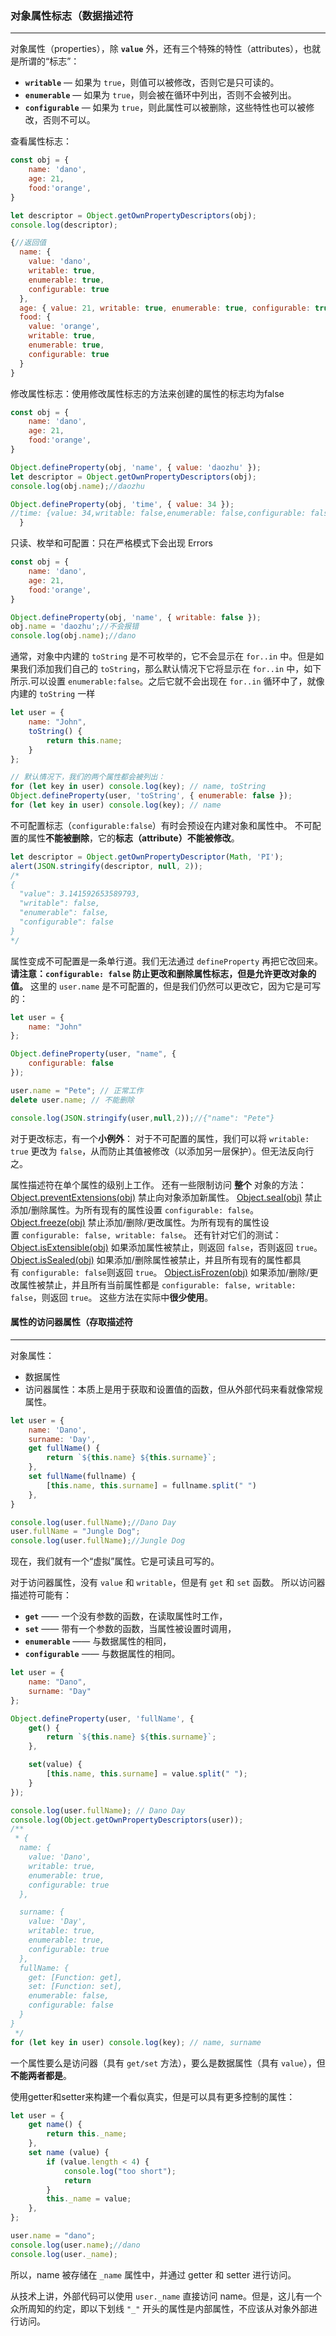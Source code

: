 ### 对象属性标志（数据描述符
---
对象属性（properties），除 **`value`** 外，还有三个特殊的特性（attributes），也就是所谓的“标志”：
- **`writable`** — 如果为 `true`，则值可以被修改，否则它是只可读的。
- **`enumerable`** — 如果为 `true`，则会被在循环中列出，否则不会被列出。
- **`configurable`** — 如果为 `true`，则此属性可以被删除，这些特性也可以被修改，否则不可以。

查看属性标志：
```javascript
const obj = {
    name: 'dano',
    age: 21,
    food:'orange',
}

let descriptor = Object.getOwnPropertyDescriptors(obj);
console.log(descriptor);

{//返回值
  name: {
    value: 'dano',
    writable: true,
    enumerable: true,
    configurable: true
  },
  age: { value: 21, writable: true, enumerable: true, configurable: true },
  food: {
    value: 'orange',
    writable: true,
    enumerable: true,
    configurable: true
  }
}
```

修改属性标志：使用修改属性标志的方法来创建的属性的标志均为false
```javascript
const obj = {
    name: 'dano',
    age: 21,
    food:'orange',
}

Object.defineProperty(obj, 'name', { value: 'daozhu' });
let descriptor = Object.getOwnPropertyDescriptors(obj);
console.log(obj.name);//daozhu

Object.defineProperty(obj, 'time', { value: 34 });
//time: {value: 34,writable: false,enumerable: false,configurable: false
  }
```

只读、枚举和可配置：只在严格模式下会出现 Errors
```javascript
const obj = {
    name: 'dano',
    age: 21,
    food:'orange',
}

Object.defineProperty(obj, 'name', { writable: false });
obj.name = 'daozhu';//不会报错
console.log(obj.name);//dano
```

通常，对象中内建的 `toString` 是不可枚举的，它不会显示在 `for..in` 中。但是如果我们添加我们自己的 `toString`，那么默认情况下它将显示在 `for..in` 中，如下所示.可以设置 `enumerable:false`。之后它就不会出现在 `for..in` 循环中了，就像内建的 `toString` 一样
```javascript
let user = {
    name: "John",
    toString() {
        return this.name;
    }
};

// 默认情况下，我们的两个属性都会被列出：
for (let key in user) console.log(key); // name, toString
Object.defineProperty(user, 'toString', { enumerable: false });
for (let key in user) console.log(key); // name
```

不可配置标志（`configurable:false`）有时会预设在内建对象和属性中。
不可配置的属性**不能被删除**，它的**标志（attribute）不能被修改**。
```javascript
let descriptor = Object.getOwnPropertyDescriptor(Math, 'PI');
alert(JSON.stringify(descriptor, null, 2));
/*
{
  "value": 3.141592653589793,
  "writable": false,
  "enumerable": false,
  "configurable": false
}
*/
```
属性变成不可配置是一条单行道。我们无法通过 `defineProperty` 再把它改回来。
**请注意：`configurable: false` 防止更改和删除属性标志，但是允许更改对象的值。**
这里的 `user.name` 是不可配置的，但是我们仍然可以更改它，因为它是可写的：
```javascript
let user = {
    name: "John"
};

Object.defineProperty(user, "name", {
    configurable: false
});

user.name = "Pete"; // 正常工作
delete user.name; // 不能删除

console.log(JSON.stringify(user,null,2));//{"name": "Pete"}
```
对于更改标志，有一个**小例外**：
对于不可配置的属性，我们可以将 `writable: true` 更改为 `false`，从而防止其值被修改（以添加另一层保护）。但无法反向行之。

属性描述符在单个属性的级别上工作。
还有一些限制访问 **整个** 对象的方法：
[Object.preventExtensions(obj)](https://developer.mozilla.org/en-US/docs/Web/JavaScript/Reference/Global_Objects/Object/preventExtensions)
禁止向对象添加新属性。
[Object.seal(obj)](https://developer.mozilla.org/en-US/docs/Web/JavaScript/Reference/Global_Objects/Object/seal)
禁止添加/删除属性。为所有现有的属性设置 `configurable: false`。
[Object.freeze(obj)](https://developer.mozilla.org/en-US/docs/Web/JavaScript/Reference/Global_Objects/Object/freeze)
禁止添加/删除/更改属性。为所有现有的属性设置 `configurable: false, writable: false`。
还有针对它们的测试：
[Object.isExtensible(obj)](https://developer.mozilla.org/en-US/docs/Web/JavaScript/Reference/Global_Objects/Object/isExtensible)
如果添加属性被禁止，则返回 `false`，否则返回 `true`。
[Object.isSealed(obj)](https://developer.mozilla.org/en-US/docs/Web/JavaScript/Reference/Global_Objects/Object/isSealed)
如果添加/删除属性被禁止，并且所有现有的属性都具有 `configurable: false`则返回 `true`。
[Object.isFrozen(obj)](https://developer.mozilla.org/en-US/docs/Web/JavaScript/Reference/Global_Objects/Object/isFrozen)
如果添加/删除/更改属性被禁止，并且所有当前属性都是 `configurable: false, writable: false`，则返回 `true`。
这些方法在实际中**很少使用**。

#### 属性的访问器属性（存取描述符
---
对象属性：
- 数据属性
- 访问器属性：本质上是用于获取和设置值的函数，但从外部代码来看就像常规属性。
```javascript
let user = {
    name: 'Dano',
    surname: 'Day',
    get fullName() {
        return `${this.name} ${this.surname}`;
    },
    set fullName(fullname) {
        [this.name, this.surname] = fullname.split(" ")
    },
}

console.log(user.fullName);//Dano Day
user.fullName = "Jungle Dog";
console.log(user.fullName);//Jungle Dog
```
现在，我们就有一个“虚拟”属性。它是可读且可写的。

对于访问器属性，没有 `value` 和 `writable`，但是有 `get` 和 `set` 函数。
所以访问器描述符可能有：
- **`get`** —— 一个没有参数的函数，在读取属性时工作，
- **`set`** —— 带有一个参数的函数，当属性被设置时调用，
- **`enumerable`** —— 与数据属性的相同，
- **`configurable`** —— 与数据属性的相同。
```javascript
let user = {
    name: "Dano",
    surname: "Day"
};

Object.defineProperty(user, 'fullName', {
    get() {
        return `${this.name} ${this.surname}`;
    },

    set(value) {
        [this.name, this.surname] = value.split(" ");
    }
});

console.log(user.fullName); // Dano Day
console.log(Object.getOwnPropertyDescriptors(user));
/**
 * {
  name: {
    value: 'Dano',
    writable: true,
    enumerable: true,
    configurable: true
  },

  surname: {
    value: 'Day',
    writable: true,
    enumerable: true,
    configurable: true
  },
  fullName: {
    get: [Function: get],
    set: [Function: set],
    enumerable: false,
    configurable: false
  }
}
 */
for (let key in user) console.log(key); // name, surname
```
一个属性要么是访问器（具有 `get/set` 方法），要么是数据属性（具有 `value`），但**不能两者都是**。

使用getter和setter来构建一个看似真实，但是可以具有更多控制的属性：
```javascript
let user = {
    get name() {
        return this._name;
    },
    set name (value) {
        if (value.length < 4) {
            console.log("too short");
            return
        }
        this._name = value;
    },
};

user.name = "dano";
console.log(user.name);//dano
console.log(user._name);
```
所以，name 被存储在 `_name` 属性中，并通过 getter 和 setter 进行访问。

从技术上讲，外部代码可以使用 `user._name` 直接访问 name。但是，这儿有一个众所周知的约定，即以下划线 `"_"` 开头的属性是内部属性，不应该从对象外部进行访问。

